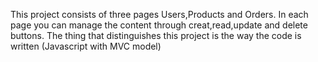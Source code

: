 This project consists of three pages Users,Products and Orders. In each page you can manage the content through creat,read,update and delete buttons.
The thing that distinguishes this project is the way the code is written (Javascript with MVC model)
